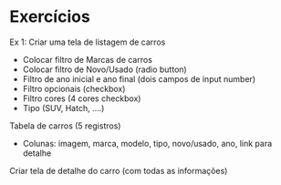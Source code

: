 # Exercícios

Ex 1: Criar uma tela de listagem de carros
- Colocar filtro de Marcas de carros
- Colocar filtro de Novo/Usado (radio button)
- Filtro de ano inicial e ano final (dois campos de input number)
- Filtro opcionais (checkbox)
- Filtro cores (4 cores checkbox)
- Tipo (SUV, Hatch, ....)


Tabela de carros (5 registros)
- Colunas: imagem, marca, modelo, tipo, novo/usado, ano, link para detalhe

Criar tela de detalhe do carro (com todas as informações)
